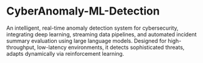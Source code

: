 # CyberAnomaly-ML-Detection
An intelligent, real-time anomaly detection system for cybersecurity, integrating deep learning, streaming data pipelines, and automated incident summary evaluation using large language models. Designed for high-throughput, low-latency environments, it detects sophisticated threats, adapts dynamically via reinforcement learning.
